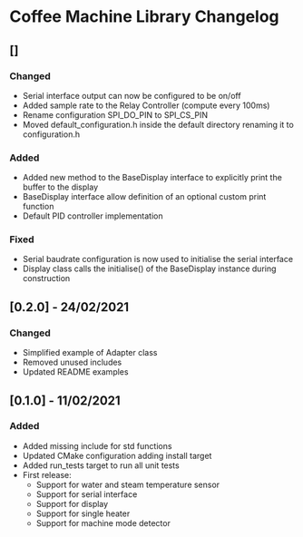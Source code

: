 # Coffee Machine Library Changelog

## []
### Changed
- Serial interface output can now be configured to be on/off
- Added sample rate to the Relay Controller (compute every 100ms)
- Rename configuration SPI_DO_PIN to SPI_CS_PIN
- Moved default_configuration.h inside the default directory renaming it to configuration.h

### Added
- Added new method to the BaseDisplay interface to explicitly print the buffer to the display
- BaseDisplay interface allow definition of an optional custom print function
- Default PID controller implementation

### Fixed
- Serial baudrate configuration is now used to initialise the serial interface
- Display class calls the initialise() of the BaseDisplay instance during construction

## [0.2.0] - 24/02/2021
### Changed
- Simplified example of Adapter class
- Removed unused includes
- Updated README examples

## [0.1.0] - 11/02/2021
### Added
- Added missing include for std functions
- Updated CMake configuration adding install target
- Added run_tests target to run all unit tests
- First release:
  - Support for water and steam temperature sensor
  - Support for serial interface
  - Support for display
  - Support for single heater
  - Support for machine mode detector
